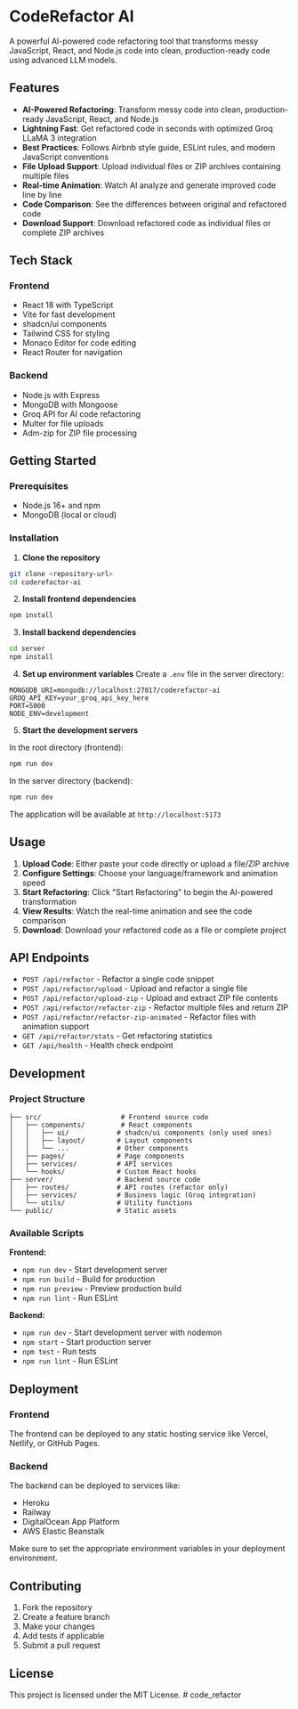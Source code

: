 # CodeRefactor AI

A powerful AI-powered code refactoring tool that transforms messy JavaScript, React, and Node.js code into clean, production-ready code using advanced LLM models.

## Features

- **AI-Powered Refactoring**: Transform messy code into clean, production-ready JavaScript, React, and Node.js
- **Lightning Fast**: Get refactored code in seconds with optimized Groq LLaMA 3 integration
- **Best Practices**: Follows Airbnb style guide, ESLint rules, and modern JavaScript conventions
- **File Upload Support**: Upload individual files or ZIP archives containing multiple files
- **Real-time Animation**: Watch AI analyze and generate improved code line by line
- **Code Comparison**: See the differences between original and refactored code
- **Download Support**: Download refactored code as individual files or complete ZIP archives

## Tech Stack

### Frontend
- React 18 with TypeScript
- Vite for fast development
- shadcn/ui components
- Tailwind CSS for styling
- Monaco Editor for code editing
- React Router for navigation

### Backend
- Node.js with Express
- MongoDB with Mongoose
- Groq API for AI code refactoring
- Multer for file uploads
- Adm-zip for ZIP file processing

## Getting Started

### Prerequisites
- Node.js 16+ and npm
- MongoDB (local or cloud)

### Installation

1. **Clone the repository**
```bash
git clone <repository-url>
cd coderefactor-ai
```

2. **Install frontend dependencies**
```bash
npm install
```

3. **Install backend dependencies**
```bash
cd server
npm install
```

4. **Set up environment variables**
Create a `.env` file in the server directory:
```env
MONGODB_URI=mongodb://localhost:27017/coderefactor-ai
GROQ_API_KEY=your_groq_api_key_here
PORT=5000
NODE_ENV=development
```

5. **Start the development servers**

In the root directory (frontend):
```bash
npm run dev
```

In the server directory (backend):
```bash
npm run dev
```

The application will be available at `http://localhost:5173`

## Usage

1. **Upload Code**: Either paste your code directly or upload a file/ZIP archive
2. **Configure Settings**: Choose your language/framework and animation speed
3. **Start Refactoring**: Click "Start Refactoring" to begin the AI-powered transformation
4. **View Results**: Watch the real-time animation and see the code comparison
5. **Download**: Download your refactored code as a file or complete project

## API Endpoints

- `POST /api/refactor` - Refactor a single code snippet
- `POST /api/refactor/upload` - Upload and refactor a single file
- `POST /api/refactor/upload-zip` - Upload and extract ZIP file contents
- `POST /api/refactor/refactor-zip` - Refactor multiple files and return ZIP
- `POST /api/refactor/refactor-zip-animated` - Refactor files with animation support
- `GET /api/refactor/stats` - Get refactoring statistics
- `GET /api/health` - Health check endpoint

## Development

### Project Structure
```
├── src/                    # Frontend source code
│   ├── components/         # React components
│   │   ├── ui/            # shadcn/ui components (only used ones)
│   │   ├── layout/        # Layout components
│   │   └── ...            # Other components
│   ├── pages/             # Page components
│   ├── services/          # API services
│   └── hooks/             # Custom React hooks
├── server/                # Backend source code
│   ├── routes/            # API routes (refactor only)
│   ├── services/          # Business logic (Groq integration)
│   └── utils/             # Utility functions
└── public/                # Static assets
```

### Available Scripts

**Frontend:**
- `npm run dev` - Start development server
- `npm run build` - Build for production
- `npm run preview` - Preview production build
- `npm run lint` - Run ESLint

**Backend:**
- `npm run dev` - Start development server with nodemon
- `npm start` - Start production server
- `npm test` - Run tests
- `npm run lint` - Run ESLint

## Deployment

### Frontend
The frontend can be deployed to any static hosting service like Vercel, Netlify, or GitHub Pages.

### Backend
The backend can be deployed to services like:
- Heroku
- Railway
- DigitalOcean App Platform
- AWS Elastic Beanstalk

Make sure to set the appropriate environment variables in your deployment environment.

## Contributing

1. Fork the repository
2. Create a feature branch
3. Make your changes
4. Add tests if applicable
5. Submit a pull request

## License

This project is licensed under the MIT License.
#   c o d e _ r e f a c t o r  
 